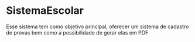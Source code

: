 # SistemaEscolar
Esse sistema tem como objetivo principal, oferecer um sistema de cadastro de provas bem como a possibilidade de gerar elas em PDF
